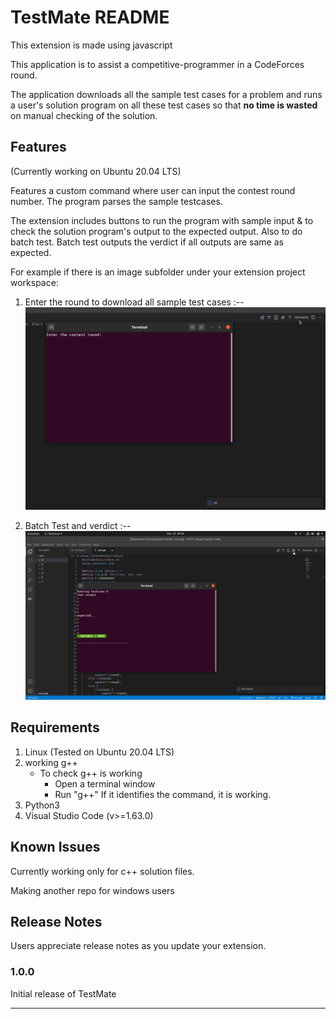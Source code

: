 # TestMate README

This extension is made using javascript

<!-- This is the README for your extension "tm-vscode". After writing up a brief description, we recommend including the following sections. -->

This application is to assist a competitive-programmer in a CodeForces round.

The application downloads all the sample test cases for a problem and runs a user's solution program on all
these test cases so that **__no time is wasted__** on manual checking of the solution.

## Features

(Currently working on Ubuntu 20.04 LTS)

Features a custom command where user can input the contest round number. The program parses the sample testcases.

The extension includes buttons to run the program with sample input & to check the solution program's output to the expected output. Also to do batch test. Batch test outputs the verdict if all outputs are same as expected.

<!-- Describe specific features of your extension including screenshots of your extension in action. Image paths are relative to this README file. -->

For example if there is an image subfolder under your extension project workspace:

1. Enter the round to download all sample test cases :--
![enter the round](../images/1.png)

2. Batch Test and verdict :--
![batchOutput](images/4.png)

<!-- \!\[feature X\]\(images/feature-x.png\) -->

<!-- > Tip: Many popular extensions utilize animations. This is an excellent way to show off your extension! We recommend short, focused animations that are easy to follow. -->

## Requirements

1. Linux (Tested on Ubuntu 20.04 LTS)
2. working g++
   * To check g++ is working
      * Open a terminal window
      * Run "g++"
       If it identifies the command, it is working.
3. Python3
4. Visual Studio Code (v>=1.63.0)


<!-- If you have any requirements or dependencies, add a section describing those and how to install and configure them. -->

<!-- ## Extension Settings

Include if your extension adds any VS Code settings through the `contributes.configuration` extension point.

For example:

This extension contributes the following settings:

* `myExtension.enable`: enable/disable this extension
* `myExtension.thing`: set to `blah` to do something -->

## Known Issues

Currently working only for c++ solution files.

Making another repo for windows users 


<!-- Calling out known issues can help limit users opening duplicate issues against your extension. -->

## Release Notes

Users appreciate release notes as you update your extension.

### 1.0.0

Initial release of TestMate

<!-- ### 1.0.1

Fixed issue #.

### 1.1.0

Added features X, Y, and Z. -->

-----------------------------------------------------------------------------------------------------------
<!-- 
## Working with Markdown

**Note:** You can author your README using Visual Studio Code.  Here are some useful editor keyboard shortcuts:

* Split the editor (`Cmd+\` on macOS or `Ctrl+\` on Windows and Linux)
* Toggle preview (`Shift+CMD+V` on macOS or `Shift+Ctrl+V` on Windows and Linux)
* Press `Ctrl+Space` (Windows, Linux) or `Cmd+Space` (macOS) to see a list of Markdown snippets

### For more information

* [Visual Studio Code's Markdown Support](http://code.visualstudio.com/docs/languages/markdown)
* [Markdown Syntax Reference](https://help.github.com/articles/markdown-basics/)

**Enjoy!** -->
